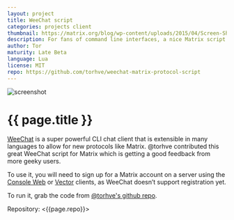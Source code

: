 ```yaml
---
layout: project
title: WeeChat script
categories: projects client
thumbnail: https://matrix.org/blog/wp-content/uploads/2015/04/Screen-Shot-2015-04-22-at-21.43.01-400x284.png
description: For fans of command line interfaces, a nice Matrix script for WeeChat, an IRSSI like CLI
author: Tor
maturity: Late Beta
language: Lua
license: MIT
repo: https://github.com/torhve/weechat-matrix-protocol-script
---
```


![screenshot](https://matrix.org/blog/wp-content/uploads/2015/04/Screen-Shot-2015-04-22-at-21.43.01.png "{{ page.title }}")

# {{ page.title }}
[WeeChat](http://weechat.org/) is a super powerful CLI chat client that is extensible in many languages to allow for new protocols like Matrix. @torhve contributed this great WeeChat script for Matrix which is getting a good feedback from more geeky users.

To use it, you will need to sign up for a Matrix account on a server using the [Console Web](./matrix-console.html) or [Vector](./vector.html) clients, as WeeChat doesn’t support registration yet.

To run it, grab the code from [@torhve's github repo](https://github.com/torhve/weechat-matrix-protocol-script).

Repository: <{{page.repo}}>
